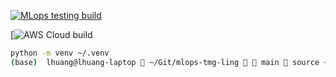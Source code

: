 [![MLops testing build](https://github.com/tmg-ling/mlops-tmg-ling/actions/workflows/main.yml/badge.svg)](https://github.com/tmg-ling/mlops-tmg-ling/actions/workflows/main.yml)

[![AWS Cloud build](https://codebuild.us-east-1.amazonaws.com/badges?uuid=eyJlbmNyeXB0ZWREYXRhIjoidkVqS2xWdGpvOHFCZ2hFd3BqalJoQ3gvT21GUXg1YjNxd0FFRFhyRStnSkVIT3dhNmloNksxVlNXTnBOSm8zVFQxdFFzbGNVSVZ2cHBVT3ZVb2tBOFlrPSIsIml2UGFyYW1ldGVyU3BlYyI6IjdhRnNJZ1pCN3BRKy92b0wiLCJtYXRlcmlhbFNldFNlcmlhbCI6MX0%3D&branch=main)

```bash
python -m venv ~/.venv                  
(base)  lhuang@lhuang-laptop  ~/Git/mlops-tmg-ling   main  source ~/.venv/bin/activate  # mlops-tmg-ling
```

